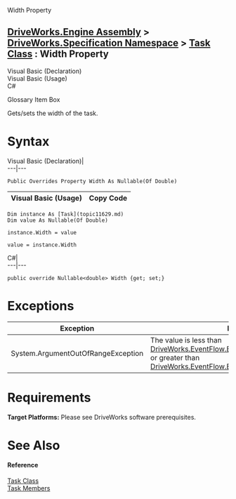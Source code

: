 Width Property   
  
[DriveWorks.Engine Assembly](topic2156.md) > [DriveWorks.Specification Namespace](topic10764.md) > [Task Class](topic11629.md) : Width Property  
---  
  
Visual Basic (Declaration)    
Visual Basic (Usage)    
C# 

Glossary Item Box

Gets/sets the width of the task. 

# Syntax

Visual Basic (Declaration)|   
---|---  
      
    
    Public Overrides Property Width As Nullable(Of Double)  
  
Visual Basic (Usage)| Copy Code  
---|---  
      
    
    Dim instance As [Task](topic11629.md)
    Dim value As Nullable(Of Double)
     
    instance.Width = value
     
    value = instance.Width  
  
C#|   
---|---  
      
    
    public override Nullable<double> Width {get; set;}  
  
# Exceptions

Exception| Description  
---|---  
System.ArgumentOutOfRangeException| The value is less than [DriveWorks.EventFlow.ExecutableNodeBase.MIN_WIDTH](topic6975.md) or greater than [DriveWorks.EventFlow.ExecutableNodeBase.MAX_WIDTH](topic6972.md).  
  
# Requirements

**Target Platforms:** Please see DriveWorks software prerequisites.

# See Also

#### Reference

[Task Class](topic11629.md)   
[Task Members](topic11630.md)


